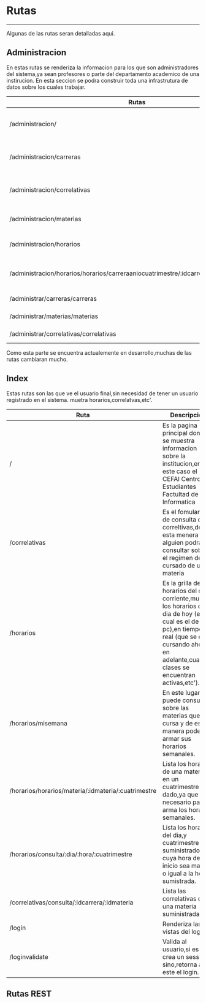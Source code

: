 # Rutas

---

Algunas de las rutas seran detalladas aqui.

## Administracion

En estas rutas se renderiza la informacion para los que son administradores del sistema,ya sean profesores o parte del departamento academico de una instirucion. En esta seccion se podra construir toda una infrastrutura de datos sobre los cuales trabajar.

| Rutas                                                        | Descripcion                                                  |
| ------------------------------------------------------------ | ------------------------------------------------------------ |
| /administracion/                                             | Es la ruta inicial de la parte de administracion. Se renderiza el home de una persona |
| /administracion/carreras                                     | Es la ruta de administracion de carreras,se renderiza las opciones de edicion de una carrera funciones CRUD. |
| /administracion/correlativas                                 | Es la ruta de administracion de correlativas,funcionalidades CRUD. |
| /administracion/materias                                     | Es la ruta de administracion de materias,funcionalidades CRUD. |
| /administracion/horarios                                     | Es la ruta de administracion de horarios,funcionalidades CRUD. |
| /administracion/horarios/horarios/carreraaniocuatrimestre/:idcarrera/:anio/:cuatrimestre | Retorna los horarios de una :idcarrera proporsionada,un :anio y un :cuatrimestre suministrado. |
| /administrar/carreras/carreras                               | Lista las carreras que se encuentran cargadas.               |
| /administrar/materias/materias                               | Lista las materias que se encuentran cargadas.               |
| /administrar/correlativas/correlativas                       | Lista las correlativas que se encuentran cargadas.           |

Como esta parte se encuentra actualemente en desarrollo,muchas de las rutas cambiaran mucho.

## Index

Estas rutas son las que ve el usuario final,sin necesidad de tener un usuario registrado en el sistema. muetra horarios,correlatvas,etc'.

| Ruta                                                | Descripcion                                                  |
| --------------------------------------------------- | ------------------------------------------------------------ |
| /                                                   | Es la pagina principal donde se muestra informacion sobre la institucion,en este caso el CEFAI Centro de Estudiantes Factultad de Informatica |
| /correlativas                                       | Es el fomulario de consulta de correltivas,de esta menera alguien podra consultar sobre el regimen de cursado de una materia |
| /horarios                                           | Es la grilla de horarios del dia corriente,muestra los horarios del dia de hoy (el cual es el de la pc),en tiempo real (que se esta cursando ahora en adelante,cuales clases se encuentran activas,etc'). |
| /horarios/misemana                                  | En este lugar uno puede consultar sobre las materias que cursa y de esta manera poder armar sus horarios semanales. |
| /horarios/horarios/materia/:idmateria/:cuatrimestre | Lista los horarios de una materia en un cuatrimestre dado,ya que es necesario para arma los horarios semanales. |
| /horarios/consulta/:dia/:hora/:cuatrimestre         | Lista los horarios del dia,y cuatrimestre suministrado que cuya hora de inicio sea mayor o igual a la hora sumistrada. |
| /correlativas/consulta/:idcarrera/:idmateria        | Lista las correlativas de una materia suministrada.          |
| /login                                              | Renderiza las vistas del login.                              |
| /loginvalidate                                      | Valida al usuario,si es asi crea un session sino,retorna a este el login. |

## Rutas REST

